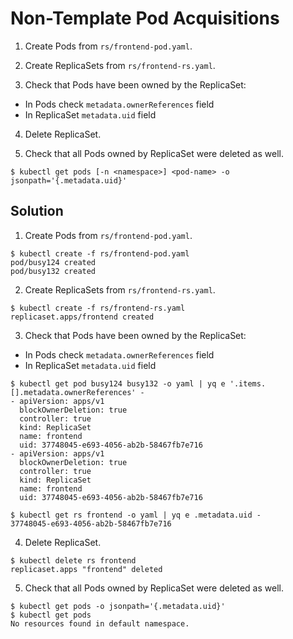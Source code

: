 
# Non-Template Pod Acquisitions

1. Create Pods from `rs/frontend-pod.yaml`.

2. Create ReplicaSets from `rs/frontend-rs.yaml`.

3. Check that Pods have been owned by the ReplicaSet:

  - In Pods check `metadata.ownerReferences` field
  - In ReplicaSet `metadata.uid` field

4. Delete ReplicaSet.

5. Check that all Pods owned by ReplicaSet were deleted as well.

```console
$ kubectl get pods [-n <namespace>] <pod-name> -o jsonpath='{.metadata.uid}'
```

## Solution

1. Create Pods from `rs/frontend-pod.yaml`.

```console
$ kubectl create -f rs/frontend-pod.yaml
pod/busy124 created
pod/busy132 created
```

2. Create ReplicaSets from `rs/frontend-rs.yaml`.

```console
$ kubectl create -f rs/frontend-rs.yaml
replicaset.apps/frontend created
```

3. Check that Pods have been owned by the ReplicaSet:

  - In Pods check `metadata.ownerReferences` field
  - In ReplicaSet `metadata.uid` field

```console
$ kubectl get pod busy124 busy132 -o yaml | yq e '.items.[].metadata.ownerReferences' -
- apiVersion: apps/v1
  blockOwnerDeletion: true
  controller: true
  kind: ReplicaSet
  name: frontend
  uid: 37748045-e693-4056-ab2b-58467fb7e716
- apiVersion: apps/v1
  blockOwnerDeletion: true
  controller: true
  kind: ReplicaSet
  name: frontend
  uid: 37748045-e693-4056-ab2b-58467fb7e716

$ kubectl get rs frontend -o yaml | yq e .metadata.uid -
37748045-e693-4056-ab2b-58467fb7e716
```

4. Delete ReplicaSet.

```console
$ kubectl delete rs frontend
replicaset.apps "frontend" deleted
```

5. Check that all Pods owned by ReplicaSet were deleted as well.

```console
$ kubectl get pods -o jsonpath='{.metadata.uid}'
$ kubectl get pods
No resources found in default namespace.
```
